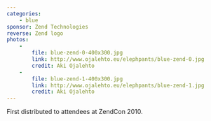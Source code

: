```yaml
---
categories:
    - blue
sponsor: Zend Technologies
reverse: Zend logo
photos:
    -
        file: blue-zend-0-400x300.jpg
        link: http://www.ojalehto.eu/elephpants/blue-zend-0.jpg
        credit: Aki Ojalehto
    -
        file: blue-zend-1-400x300.jpg
        link: http://www.ojalehto.eu/elephpants/blue-zend-1.jpg
        credit: Aki Ojalehto
---
```

First distributed to attendees at ZendCon 2010.

